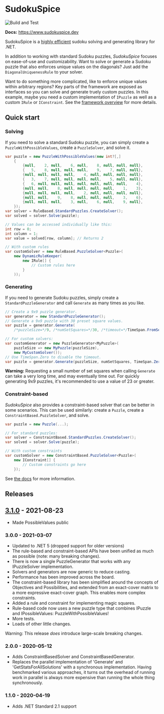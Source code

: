 # SudokuSpice

![Build and Test](https://github.com/MorganR/SudokuSpice/workflows/Build%20and%20Test/badge.svg)

**Docs:** https://www.sudokuspice.dev

SudokuSpice is a [highly efficient](https://www.sudokuspice.dev/articles/performance.html) sudoku
solving and generating library for .NET.

In addition to working with standard Sudoku puzzles, *SudokuSpice* focuses on ease-of-use and
customizability. Want to solve or generate a Sudoku puzzle that also enforces unique values on
the diagonals? Just add the `DiagonalUniquenessRule` to your solver.

Want to do something more complicated, like to enforce unique values within arbitrary regions? Key
parts of the framework are exposed as interfaces so you can solve and generate truely custom
puzzles. In this example, maybe you need a custom implementation of `IPuzzle` as well as a custom
`IRule` or `IConstraint`. See the
[framework overview](https://www.sudokuspice.dev/articles/framework.html) for more details.

## Quick start

### Solving

If you need to solve a standard Sudoku puzzle, you can simply create a
`PuzzleWithPossibleValues`, create a `PuzzleSolver`, and solve it.

```csharp
var puzzle = new PuzzleWithPossibleValues(new int?[,]
    {
        {null,    2, null,    6, null,    8, null, null, null},
        {   5,    8, null, null, null,    9,    7, null, null},
        {null, null, null, null,    4, null, null, null, null},
        {   3,    7, null, null, null, null,    5, null, null},
        {   6, null, null, null, null, null, null, null,    4},
        {null, null,    8, null, null, null, null,    1,    3},
        {null, null, null, null,    2, null, null, null, null},
        {null, null,    9,    8, null, null, null,    3,    6},
        {null, null, null,    3, null,    6, null,    9, null},
    });
var solver = RuleBased.StandardPuzzles.CreateSolver();
var solved = solver.Solve(puzzle);

// Values can be accessed individually like this:
int row = 0;
int column = 1;
var value = solved[row, column]; // Returns 2

// With custom rules
var customSolver = new RuleBased.PuzzleSolver<Puzzle>(
    new DynamicRuleKeeper(
        new IRule[] {
            // Custom rules here
        }
    ));
```

### Generating

If you need to generate Sudoku puzzles, simply create a `StandardPuzzleGenerator` and call
`Generate` as many times as you like.

```csharp
// Create a 9x9 puzzle generator.
var generator = new StandardPuzzleGenerator();
// Generate a 9x9 puzzle with 30 preset square values.
var puzzle = generator.Generate(
    /*puzzleSize=*/9, /*numSetSquares=*/30, /*timeout=*/TimeSpan.FromSeconds(1));

// For custom solvers:
var customGenerator = new PuzzleGenerator<MyPuzzle>(
    puzzleSize => new MyPuzzle(puzzleSize),
    new MyCustomSolver());
// Use TimeSpan.Zero to disable the timeout.
var puzzle = generator.Generate(puzzleSize, numSetSquares, TimeSpan.Zero);
```

**Warning:** Requesting a small number of set squares when calling `Generate` can take a very long
time, and may eventually time out. For quickly generating 9x9 puzzles, it's recommended to use a
value of 23 or greater.

### Constraint-based

*SudokuSpice* also provides a constraint-based solver that can be better in some scenarios. This
can be used similarly: create a `Puzzle`, create a `ConstraintBased.PuzzleSolver`, and solve.

```csharp
var puzzle = new Puzzle(...);

// For standard puzzles:
var solver = ConstraintBased.StandardPuzzles.CreateSolver();
var solved = solver.Solve(puzzle);

// With custom constraints
var customSolver = new ConstraintBased.PuzzleSolver<Puzzle>(
    new IConstraint[] {
        // Custom constraints go here
    });
```

See [the docs](https://www.sudokuspice.dev) for more information.

## Releases

## [3.1.0](/releases/v3.1.0/) - 2021-08-23

* Made PossibleValues public

### 3.0.0 - 2021-03-07

* Updated to .NET 5 (dropped support for older versions)
* The rule-based and constraint-based APIs have been unified as much as possible (note: many breaking changes).
* There is now a single PuzzleGenerator that works with any IPuzzleSolver implementation.
* Solvers and generators are now generic to reduce casting.
* Performance has been improved across the board.
* The constraint-based library has been simplified around the concepts of Objectives and Possibilities, and extended from an exact-cover matrix to a more expressive exact-cover graph. This enables more complex constraints.
* Added a rule and constraint for implementing magic squares.
* Rule-based code now uses a new puzzle type that combines IPuzzle and IPossibleValues: PuzzleWithPossibleValues!
* More tests.
* Loads of other little changes.

Warning: This release *does* introduce large-scale breaking changes.

### 2.0.0 - 2020-05-12

*  Adds ConstraintBasedSolver and ConstraintBasedGenerator.
*  Replaces the parallel implementation of 'Generate' and 'GetStatsForAllSolutions' with a
   synchronous implementation. Having benchmarked various approaches, it turns out the overhead of
   running work in parallel is always more expensive than running the whole thing synchronously.

### 1.1.0 - 2020-04-19

*  Adds .NET Standard 2.1 support
